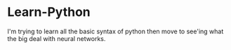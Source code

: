 # Learn-Python

I'm trying to learn all the basic syntax of python then move to see'ing what the big deal with neural networks.
